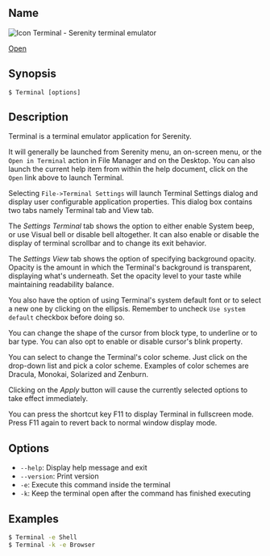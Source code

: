 ## Name

![Icon](/res/icons/16x16/app-terminal.png) Terminal - Serenity terminal emulator

[Open](file:///bin/Terminal)

## Synopsis

```**sh
$ Terminal [options]
```

## Description

Terminal is a terminal emulator application for Serenity.

It will generally be launched from Serenity menu, an on-screen menu, or the `Open in Terminal` action in File Manager and on the Desktop. You can also launch the current help item from within the help document, click on the `Open` link above to launch Terminal.

Selecting `File->Terminal Settings` will launch Terminal Settings dialog and display user configurable application properties. This dialog box contains two tabs namely Terminal tab and View tab.

The _Settings Terminal_ tab shows the option to either enable System beep, or use Visual bell or disable bell altogether. It can also enable or disable the display of terminal scrollbar and to change its exit behavior.

The _Settings View_ tab shows the option of specifying background opacity. Opacity is the amount in which the Terminal's background is transparent, displaying what's underneath. Set the opacity level to your taste while maintaining readability balance.

You also have the option of using Terminal's system default font or to select a new one by clicking on the ellipsis. Remember to uncheck `Use system default` checkbox before doing so.

You can change the shape of the cursor from block type, to underline or to bar type. You can also opt to enable or disable cursor's blink property.

You can select to change the Terminal's color scheme. Just click on the drop-down list and pick a color scheme. Examples of color schemes are Dracula, Monokai, Solarized and Zenburn.

Clicking on the _Apply_ button will cause the currently selected options to take effect immediately.

You can press the shortcut key F11 to display Terminal in fullscreen mode. Press F11 again to revert back to normal window display mode.

## Options

* `--help`: Display help message and exit
* `--version`: Print version
* `-e`: Execute this command inside the terminal
* `-k`: Keep the terminal open after the command has finished executing

## Examples

```sh
$ Terminal -e Shell
$ Terminal -k -e Browser
```
